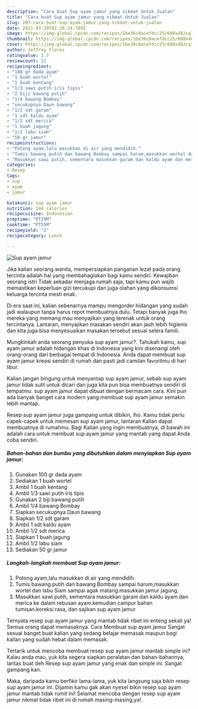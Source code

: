 ```yaml
---
description: "Cara buat Sup ayam jamur yang nikmat Untuk Jualan"
title: "Cara buat Sup ayam jamur yang nikmat Untuk Jualan"
slug: 207-cara-buat-sup-ayam-jamur-yang-nikmat-untuk-jualan
date: 2021-03-29T02:26:24.709Z
image: https://img-global.cpcdn.com/recipes/1be36c0acefdcc25/680x482cq70/sup-ayam-jamur-foto-resep-utama.jpg
thumbnail: https://img-global.cpcdn.com/recipes/1be36c0acefdcc25/680x482cq70/sup-ayam-jamur-foto-resep-utama.jpg
cover: https://img-global.cpcdn.com/recipes/1be36c0acefdcc25/680x482cq70/sup-ayam-jamur-foto-resep-utama.jpg
author: Jeffrey Flores
ratingvalue: 3.7
reviewcount: 12
recipeingredient:
- "100 gr dada ayam"
- "1 buah wortel"
- "1 buah kentang"
- "1/3 sawi putih iris tipis"
- "2 biji bawang putih"
- "1/4 bawang Bombay"
- "secukupnya Daun bawang"
- "1/2 sdt garam"
- "1 sdt kaldu ayam"
- "1/2 sdt merica"
- "1 buah jagung"
- "1/2 labu siam"
- "50 gr jamur"
recipeinstructions:
- "Potong ayam,lalu masukkan di air yang mendidih."
- "Tumis bawang putih dan bawang Bombay sampai harum,masukkan wortel dan labu Siam sampai agak matang.masukkan jamur jagung."
- "Masukkan sawi putih, sementara masukkan garam dan kaldu ayam dan merica ke dalam rebusan ayam.kemudian campur bahan tumisan.koreksi rasa, dan sajikan sup ayam jamur"
categories:
- Resep
tags:
- sup
- ayam
- jamur

katakunci: sup ayam jamur 
nutrition: 144 calories
recipecuisine: Indonesian
preptime: "PT29M"
cooktime: "PT55M"
recipeyield: "2"
recipecategory: Lunch

---
```



![Sup ayam jamur](https://img-global.cpcdn.com/recipes/1be36c0acefdcc25/680x482cq70/sup-ayam-jamur-foto-resep-utama.jpg)

Jika kalian seorang wanita, mempersiapkan panganan lezat pada orang tercinta adalah hal yang membahagiakan bagi kamu sendiri. Kewajiban seorang istri Tidak sekadar menjaga rumah saja, tapi kamu pun wajib memastikan keperluan gizi tercukupi dan juga olahan yang dikonsumsi keluarga tercinta mesti enak.

Di era  saat ini, kalian sebenarnya mampu mengorder hidangan yang sudah jadi walaupun tanpa harus repot membuatnya dulu. Tetapi banyak juga lho mereka yang memang mau menyajikan yang terenak untuk orang tercintanya. Lantaran, menyajikan masakan sendiri akan jauh lebih higienis dan kita juga bisa menyesuaikan masakan tersebut sesuai selera famili. 



Mungkinkah anda seorang penyuka sup ayam jamur?. Tahukah kamu, sup ayam jamur adalah hidangan khas di Indonesia yang kini disenangi oleh orang-orang dari berbagai tempat di Indonesia. Anda dapat membuat sup ayam jamur kreasi sendiri di rumah dan pasti jadi camilan favoritmu di hari libur.

Kalian jangan bingung untuk menyantap sup ayam jamur, sebab sup ayam jamur tidak sulit untuk dicari dan juga kita pun bisa membuatnya sendiri di tempatmu. sup ayam jamur dapat dibuat dengan bermacam cara. Kini pun ada banyak banget cara modern yang membuat sup ayam jamur semakin lebih mantap.

Resep sup ayam jamur juga gampang untuk dibikin, lho. Kamu tidak perlu capek-capek untuk memesan sup ayam jamur, lantaran Kalian dapat membuatnya di rumahmu. Bagi Kalian yang ingin membuatnya, di bawah ini adalah cara untuk membuat sup ayam jamur yang mantab yang dapat Anda coba sendiri.

<!--inarticleads1-->

##### Bahan-bahan dan bumbu yang dibutuhkan dalam menyiapkan Sup ayam jamur:

1. Gunakan 100 gr dada ayam
1. Sediakan 1 buah wortel
1. Ambil 1 buah kentang
1. Ambil 1/3 sawi putih iris tipis
1. Gunakan 2 biji bawang putih
1. Ambil 1/4 bawang Bombay
1. Siapkan secukupnya Daun bawang
1. Siapkan 1/2 sdt garam
1. Ambil 1 sdt kaldu ayam
1. Ambil 1/2 sdt merica
1. Siapkan 1 buah jagung
1. Ambil 1/2 labu siam
1. Sediakan 50 gr jamur




<!--inarticleads2-->

##### Langkah-langkah membuat Sup ayam jamur:

1. Potong ayam,lalu masukkan di air yang mendidih.
1. Tumis bawang putih dan bawang Bombay sampai harum,masukkan wortel dan labu Siam sampai agak matang.masukkan jamur jagung.
1. Masukkan sawi putih, sementara masukkan garam dan kaldu ayam dan merica ke dalam rebusan ayam.kemudian campur bahan tumisan.koreksi rasa, dan sajikan sup ayam jamur




Ternyata resep sup ayam jamur yang mantab tidak ribet ini enteng sekali ya! Semua orang dapat memasaknya. Cara Membuat sup ayam jamur Sangat sesuai banget buat kalian yang sedang belajar memasak maupun bagi kalian yang sudah hebat dalam memasak.

Tertarik untuk mencoba membuat resep sup ayam jamur mantab simple ini? Kalau anda mau, yuk kita segera siapkan peralatan dan bahan-bahannya, lantas buat deh Resep sup ayam jamur yang enak dan simple ini. Sangat gampang kan. 

Maka, daripada kamu berfikir lama-lama, yuk kita langsung saja bikin resep sup ayam jamur ini. Dijamin kamu gak akan nyesel bikin resep sup ayam jamur mantab tidak rumit ini! Selamat mencoba dengan resep sup ayam jamur nikmat tidak ribet ini di rumah masing-masing,ya!.

